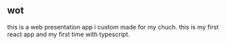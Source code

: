 
## wot
this is a web presentation app i custom made for my chuch.
this is my first react app and my first time with typescript.

